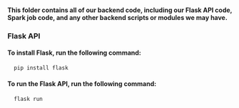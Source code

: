 #### This folder contains all of our backend code, including our Flask API code, Spark job code, and any other backend scripts or modules we may have.

### Flask API

#### To install Flask, run the following command:

```bash
  pip install flask
```

#### To run the Flask API, run the following command:

```bash
  flask run
```
